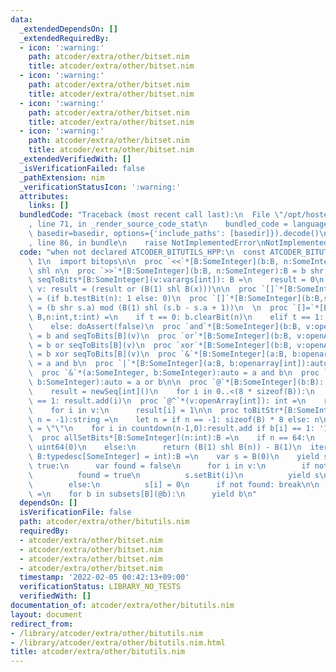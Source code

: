 ```yaml
---
data:
  _extendedDependsOn: []
  _extendedRequiredBy:
  - icon: ':warning:'
    path: atcoder/extra/other/bitset.nim
    title: atcoder/extra/other/bitset.nim
  - icon: ':warning:'
    path: atcoder/extra/other/bitset.nim
    title: atcoder/extra/other/bitset.nim
  - icon: ':warning:'
    path: atcoder/extra/other/bitset.nim
    title: atcoder/extra/other/bitset.nim
  - icon: ':warning:'
    path: atcoder/extra/other/bitset.nim
    title: atcoder/extra/other/bitset.nim
  _extendedVerifiedWith: []
  _isVerificationFailed: false
  _pathExtension: nim
  _verificationStatusIcon: ':warning:'
  attributes:
    links: []
  bundledCode: "Traceback (most recent call last):\n  File \"/opt/hostedtoolcache/Python/3.10.2/x64/lib/python3.10/site-packages/onlinejudge_verify/documentation/build.py\"\
    , line 71, in _render_source_code_stat\n    bundled_code = language.bundle(stat.path,\
    \ basedir=basedir, options={'include_paths': [basedir]}).decode()\n  File \"/opt/hostedtoolcache/Python/3.10.2/x64/lib/python3.10/site-packages/onlinejudge_verify/languages/nim.py\"\
    , line 86, in bundle\n    raise NotImplementedError\nNotImplementedError\n"
  code: "when not declared ATCODER_BITUTILS_HPP:\n  const ATCODER_BITUTILS_HPP* =\
    \ 1\n  import bitops\n\n  proc `<<`*[B:SomeInteger](b:B, n:SomeInteger):B = b\
    \ shl n\n  proc `>>`*[B:SomeInteger](b:B, n:SomeInteger):B = b shr n\n\n  proc\
    \ seqToBits*[B:SomeInteger](v:varargs[int]): B =\n    result = 0\n    for x in\
    \ v: result = (result or (B(1) shl B(x)))\n\n  proc `[]`*[B:SomeInteger](b:B,n:int):int\
    \ = (if b.testBit(n): 1 else: 0)\n  proc `[]`*[B:SomeInteger](b:B,s:Slice[int]):int\
    \ = (b shr s.a) mod (B(1) shl (s.b - s.a + 1))\n  \n  proc `[]=`*[B:SomeInteger](b:var\
    \ B,n:int,t:int) =\n    if t == 0: b.clearBit(n)\n    elif t == 1: b.setBit(n)\n\
    \    else: doAssert(false)\n  proc `and`*[B:SomeInteger](b:B, v:openArray[int]):B\
    \ = b and seqToBits[B](v)\n  proc `or`*[B:SomeInteger](b:B, v:openArray[int]):B\
    \ = b or seqToBits[B](v)\n  proc `xor`*[B:SomeInteger](b:B, v:openArray[int]):B\
    \ = b xor seqToBits[B](v)\n  proc `&`*[B:SomeInteger](a:B, b:openarray[int]):auto\
    \ = a and b\n  proc `|`*[B:SomeInteger](a:B, b:openarray[int]):auto = a or b\n\
    \  proc `&`*(a:SomeInteger, b:SomeInteger):auto = a and b\n  proc `|`*(a:SomeInteger,\
    \ b:SomeInteger):auto = a or b\n\n  proc `@`*[B:SomeInteger](b:B): seq[int] =\n\
    \    result = newSeq[int]()\n    for i in 0..<(8 * sizeof(B)):\n      if b[i]\
    \ == 1: result.add(i)\n  proc `@^`*(v:openArray[int]): int =\n    result = 0\n\
    \    for i in v:\n      result[i] = 1\n\n  proc toBitStr*[B:SomeInteger](b:B,\
    \ n = -1):string =\n    let n = if n == -1: sizeof(B) * 8 else: n\n    result\
    \ = \"\"\n    for i in countdown(n-1,0):result.add if b[i] == 1: '1' else: '0'\n\
    \  proc allSetBits*[B:SomeInteger](n:int):B =\n    if n == 64:\n      return not\
    \ uint64(0)\n    else:\n      return (B(1) shl B(n)) - B(1)\n  iterator subsets*(v:seq[int],\
    \ B:typedesc[SomeInteger] = int):B =\n    var s = B(0)\n    yield s\n    while\
    \ true:\n      var found = false\n      for i in v:\n        if not s.testBit(i):\n\
    \          found = true\n          s.setBit(i)\n          yield s\n          break\n\
    \        else:\n          s[i] = 0\n      if not found: break\n\n  iterator subsets*[B:SomeInteger](b:B):B\
    \ =\n    for b in subsets[B](@b):\n      yield b\n"
  dependsOn: []
  isVerificationFile: false
  path: atcoder/extra/other/bitutils.nim
  requiredBy:
  - atcoder/extra/other/bitset.nim
  - atcoder/extra/other/bitset.nim
  - atcoder/extra/other/bitset.nim
  - atcoder/extra/other/bitset.nim
  timestamp: '2022-02-05 00:42:13+09:00'
  verificationStatus: LIBRARY_NO_TESTS
  verifiedWith: []
documentation_of: atcoder/extra/other/bitutils.nim
layout: document
redirect_from:
- /library/atcoder/extra/other/bitutils.nim
- /library/atcoder/extra/other/bitutils.nim.html
title: atcoder/extra/other/bitutils.nim
---
```

